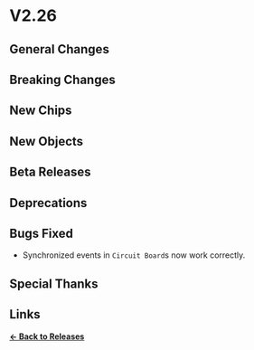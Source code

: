 # V2.26

## General Changes

## Breaking Changes

## New Chips

## New Objects

## Beta Releases

## Deprecations

## Bugs Fixed

- Synchronized events in `Circuit Board`s now work correctly.

## Special Thanks

## Links

**[<- Back to Releases](./)**
